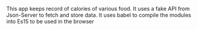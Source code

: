 This app keeps record of calories of various food.
It uses a fake API from Json-Server to fetch and store data.
It uses babel to compile the modules into Es15 to be used in the browser